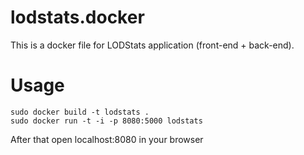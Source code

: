 lodstats.docker
===============

This is a docker file for LODStats application (front-end + back-end).

Usage
===============
```
sudo docker build -t lodstats .
sudo docker run -t -i -p 8080:5000 lodstats
```
After that open localhost:8080 in your browser
